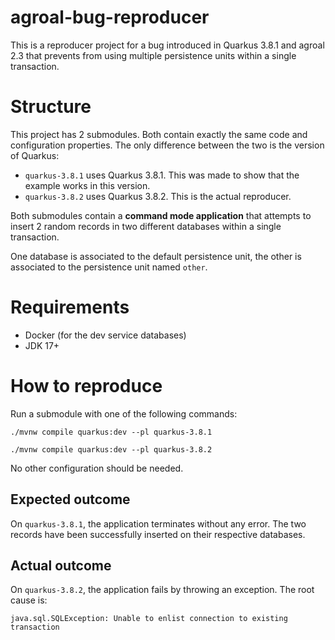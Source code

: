 # agroal-bug-reproducer

This is a reproducer project for a bug introduced in Quarkus 3.8.1 and agroal 2.3 that prevents from using
multiple persistence units within a single transaction.

# Structure

This project has 2 submodules. Both contain exactly the same code and configuration properties.
The only difference between the two is the version of Quarkus:

- `quarkus-3.8.1` uses Quarkus 3.8.1. This was made to show that the example works in this version.
- `quarkus-3.8.2` uses Quarkus 3.8.2. This is the actual reproducer.

Both submodules contain a **command mode application** that attempts to insert 2 random records in two
different databases within a single transaction.

One database is associated to the default persistence unit,
the other is associated to the persistence unit named `other`.

# Requirements

- Docker (for the dev service databases)
- JDK 17+

# How to reproduce

Run a submodule with one of the following commands:

```shell
./mvnw compile quarkus:dev --pl quarkus-3.8.1
```

```shell
./mvnw compile quarkus:dev --pl quarkus-3.8.2
```

No other configuration should be needed.

## Expected outcome

On `quarkus-3.8.1`, the application terminates without any error. The two records have been successfully
inserted on their respective databases.

## Actual outcome

On `quarkus-3.8.2`, the application fails by throwing an exception. The root cause is:

```
java.sql.SQLException: Unable to enlist connection to existing transaction
```
